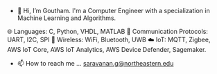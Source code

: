 - 👋 Hi, I’m Goutham.
I'm a Computer Engineer with a specialization in Machine Learning and Algorithms.

🌐 Languages: C, Python, VHDL, MATLAB
💬 Communication Protocols: UART, I2C, SPI
📡 Wireless: WiFi, Bluetooth, UWB
☁️ IoT: MQTT, Zigbee, AWS IoT Core, AWS IoT Analytics, AWS Device Defender, Sagemaker.

- 📫 How to reach me ...  saravanan.g@northeastern.edu

<!---
goutham-6699/goutham-6699 is a ✨ special ✨ repository because its `README.md` (this file) appears on your GitHub profile.
You can click the Preview link to take a look at your changes.
--->

